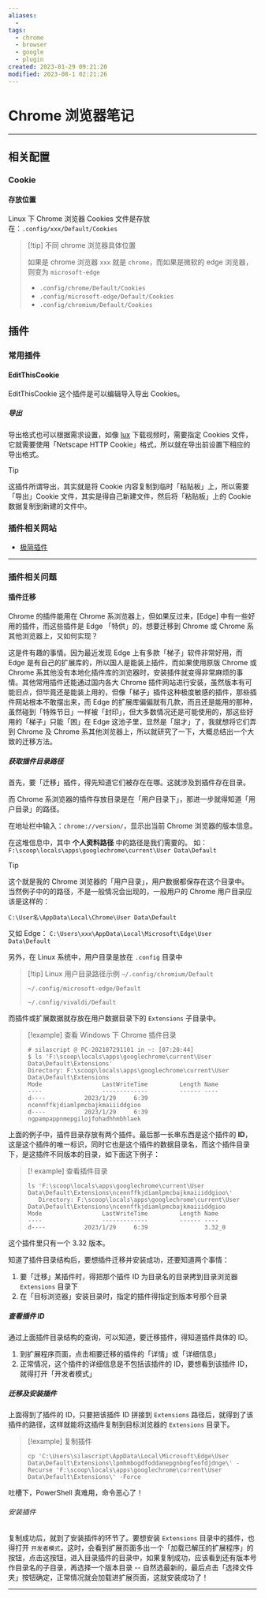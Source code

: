 ```yaml
---
aliases:
  - 
tags:
  - chrome
  - browser
  - google
  - plugin
created: 2023-01-29 09:21:20
modified: 2023-08-1 02:21:26
---
```


# Chrome 浏览器笔记

---

## 相关配置

### Cookie

#### 存放位置

Linux 下 Chrome 浏览器 Cookies 文件是存放在：`.config/xxx/Default/Cookies`
> [!tip] 不同 chrome 浏览器具体位置
> 
> 如果是 chrome 浏览器 `xxx` 就是 `chrome`，而如果是微软的 edge 浏览器，则变为 `microsoft-edge`
>
> * `.config/chrome/Default/Cookies`
> * `.config/microsoft-edge/Default/Cookies`
> * `.config/chromium/Default/Cookies`

## <span id="chrome_plugins">插件</span>

### 常用插件

#### EditThisCookie

EditThisCookie 这个插件是可以编辑导入导出 Cookies。

##### 导出

导出格式也可以根据需求设置，如像 [lux](https://github.com/iawia002/lux) 下载视频时，需要指定 Cookies 文件，它就需要使用「Netscape HTTP Cookie」格式，所以就在导出前设置下相应的导出格式。

> [!tip] 
> 
> 这插件所谓导出，其实就是将 Cookie 内容复制到临时「粘贴板」上，所以需要「导出」Cookie 文件，其实是得自己新建文件，然后将「粘贴板」上的 Cookie 数据复制到新建的文件中。

### 插件相关网站

* [极简插件](https://chrome.zzzmh.cn/)

---
### <span id="chrome_plugins_issue">插件相关问题</span>

#### <span id="chrome_plugins_issue_relocation">插件迁移</span>

Chrome 的插件能用在 Chrome 系浏览器上，但如果反过来，[Edge] 中有一些好用的插件，而这些插件是 Edge 「特供」的，想要迁移到 Chrome 或 Chrome 系其他浏览器上，又如何实现？

这是件有趣的事情。因为最近发现 Edge 上有多款「梯子」软件非常好用，而 Edge 是有自己的扩展库的，所以国人是能装上插件，而如果使用原版 Chrome 或 Chrome 系其他没有本地化插件库的浏览器时，安装插件就变得非常麻烦的事情。其他常用插件还能通过国内各大 Chrome 插件网站进行安装，虽然版本有可能旧点，但毕竟还是能装上用的，但像「梯子」插件这种极度敏感的插件，那些插件网站根本不敢摆出来，而 Edge 的扩展库偏偏就有几款，而且还是能用的那种，虽然碰到「特殊节日」一样被「封印」，但大多数情况还是可能使用的，那这些好用的「梯子」只能「困」在 Edge 这池子里，显然是「屈才」了，我就想将它们弄到 Chrome 及 Chrome 系其他浏览器上，所以就研究了一下，大概总结出一个大致的迁移方法。

##### 获取插件目录路径

首先，要「迁移」插件，得先知道它们被存在在哪。这就涉及到插件存在目录。

而 Chrome 系浏览器的插件存放目录是在「用户目录下」，那进一步就得知道「用户目录」的路径。

在地址栏中输入：`chrome://version/`，显示出当前 Chrome 浏览器的版本信息。

在这堆信息中，其中 **个人资料路径** 中的路径是我们需要的。
如：`F:\scoop\locals\apps\googlechrome\current\User Data\Default` 

> [!tip]
> 这个就是我的 Chrome 浏览器的「用户目录」，用户数据都保存在这个目录中。
> 当然例子中的的路径，不是一般情况会出现的，一般用户的 Chrome 用户目录应该是这样的：
>
> `C:\User名\AppData\Local\Chrome\User Data\Default`
>
>  又如 Edge： `C:\Users\xxx\AppData\Local\Microsoft\Edge\User Data\Default`
> 
> 另外，在 Linux 系统中，用户目录是放在 `.config` 目录中

> [!tip] Linux 用户目录路径示例
> `~/.config/chromium/Default`
> 
> `~/.config/microsoft-edge/Default`
> 
> `~/.config/vivaldi/Default`

而插件或扩展数据就存放在用户数据目录下的 `Extensions` 子目录中。

> [!example] 查看 Windows 下 Chrome 插件目录
> ```
> # silascript @ PC-202107291101 in ~: [07:20:44]
>$ ls 'F:\scoop\locals\apps\googlechrome\current\User Data\Default\Extensions'
> Directory: F:\scoop\locals\apps\googlechrome\current\User Data\Default\Extensions
>Mode                 LastWriteTime         Length Name
>----                 -------------         ------ ----
>d----           2023/1/29     6:39                ncennffkjdiamlpmcbajkmaiiiddgioo
>d----           2023/1/29     6:39                ngpampappnmepgilojfohadhhmbhlaek
> 
> ```
>

上面的例子中，插件目录存放有两个插件。最后那一长串东西是这个插件的 **ID**，这是这个插件的唯一标识，同时它也是这个插件的数据目录名，而这个插件目录下，是这插件不同版本的目录，如下面这下例子：

> [! example] 查看插件目录
> ```
> ls 'F:\scoop\locals\apps\googlechrome\current\User Data\Default\Extensions\ncennffkjdiamlpmcbajkmaiiiddgioo\'
>    Directory: F:\scoop\locals\apps\googlechrome\current\User Data\Default\Extensions\ncennffkjdiamlpmcbajkmaiiiddgioo
> Mode                 LastWriteTime         Length Name
>----                 -------------         ------ ----
>d----           2023/1/29     6:39                3.32_0
> 
>```
> 

这个插件里只有一个 3.32 版本。

知道了插件目录结构后，要想插件迁移并安装成功，还要知道两个事情：
1. 要「迁移」某插件时，得把那个插件 ID 为目录名的目录拷到目录浏览器 `Extensions` 目录下
2. 在「目标浏览器」安装目录时，指定的插件得指定到版本号那个目录

##### 查看插件 ID

通过上面插件目录结构的查询，可以知道，要迁移插件，得知道插件具体的 ID。

1. 到扩展程序页面，点击相要迁移的插件的「详情」或「详细信息」
2. 正常情况，这个插件的详细信息是不包括该插件的 ID，要想看到该插件 ID，就得打开「开发者模式」

##### 迁移及安装插件

上面得到了插件的 ID，只要把该插件 ID 拼接到 `Extensions` 路径后，就得到了该插件的路径，这样就能将这插件复制到目标浏览器的 `Extensions` 目录下。

> [!example] 复制插件
> ```shell
> cp 'C:\Users\silascript\AppData\Local\Microsoft\Edge\User Data\Default\Extensions\lpmhmbogdfoddanepgnbngfeofdjdnge\' -Recurse 'F:\scoop\locals\apps\googlechrome\current\User Data\Default\Extensions\' -Force
>```
> 

吐槽下，PowerShell 真难用，命令恶心了！

###### 安装插件

复制成功后，就到了安装插件的环节了。要想安装 `Extensions` 目录中的插件，也得打开 `开发者模式`，这时，会看到扩展页面多出一个「加载已解压的扩展程序」的按钮，点击这按钮，进入目录插件的目录中，如果复制成功，应该看到还有版本号作目录名的子目录，再选择一个版本目录 -- 自然选最新的，最后点击「选择文件夹」按钮确定，正常情况就会加载进扩展页面，这就安装成功了！

---
